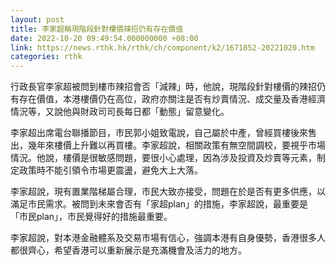 ```yaml
---
layout: post
title: 李家超稱現階段針對樓價辣招仍有存在價值
date: 2022-10-20 09:49:54.000000000 +08:00
link: https://news.rthk.hk/rthk/ch/component/k2/1671852-20221020.htm
categories: rthk
---
```


行政長官李家超被問到樓市辣招會否「減辣」時，他說，現階段針對樓價的辣招仍有存在價值，本港樓價仍在高位，政府亦關注是否有炒賣情況、成交量及香港經濟情況等，又說他與財政司司長每日都「動態」留意變化。

李家超出席電台聯播節目，市民郭小姐致電說，自己屬於中產，曾經買樓後來售出，幾年來樓價上升難以再買樓。李家超說，相關政策有無空間調校，要視乎市場情況。他說，樓價是很敏感問題，要很小心處理，因為涉及投資及炒賣等元素，制定政策時不能引領令市場更震盪，避免大上大落。

李家超說，現有置業階梯屬合理，市民大致亦接受，問題在於是否有更多供應，以滿足市民需求。被問到未來會否有「家超plan」的措施，李家超說，最重要是「市民plan」，市民覺得好的措施最重要。

李家超說，對本港金融體系及交易市場有信心，強調本港有自身優勢，香港很多人都很齊心，希望香港可以重新展示是充滿機會及活力的地方。
